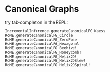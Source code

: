 # Canonical Graphs

try tab-completion in the REPL:
```@docs
IncrementalInference.generateCanonicalFG_Kaess
RoME.generateCanonicalFG_Circle
RoME.generateCanonicalFG_ZeroPose
RoME.generateCanonicalFG_Hexagonal
RoME.generateCanonicalFG_Beehive!
RoME.generateCanonicalFG_Honeycomb!
RoME.generateCanonicalFG_Helix2D!
RoME.generateCanonicalFG_Helix2DSlew!
RoME.generateCanonicalFG_Helix2DSpiral!
```